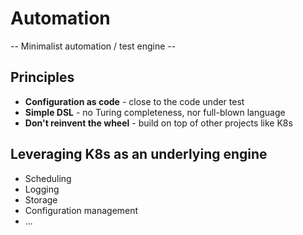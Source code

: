 # Automation

-- Minimalist automation / test engine --


## Principles

- **Configuration as code** - close to the code under test
- **Simple DSL** - no Turing completeness, nor full-blown language
- **Don't reinvent the wheel** - build on top of other projects like K8s


## Leveraging K8s as an underlying engine

- Scheduling
- Logging
- Storage
- Configuration management
- ...
